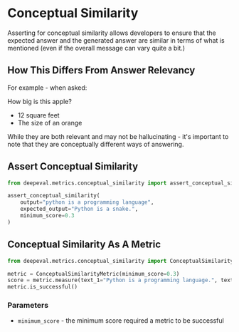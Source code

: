 # Conceptual Similarity

Asserting for conceptual similarity allows developers to ensure that the expected answer and the generated answer are similar in terms of what is mentioned (even if the overall message can vary quite a bit.)

## How This Differs From Answer Relevancy

For example - when asked:

How big is this apple?
- 12 square feet
- The size of an orange

While they are both relevant and may not be hallucinating - it's important to note that they are conceptually different ways of answering.

## Assert Conceptual Similarity

```python
from deepeval.metrics.conceptual_similarity import assert_conceptual_similarity

assert_conceptual_similarity(
    output="python is a programming language",
    expected_output="Python is a snake.",
    minimum_score=0.3
)
```

## Conceptual Similarity As A Metric

```python
from deepeval.metrics.conceptual_similarity import ConceptualSimilarityMetric

metric = ConceptualSimilarityMetric(minimum_score=0.3)
score = metric.measure(text_1="Python is a programming language.", text_2="Python is a snake.")
metric.is_successful()
```

### Parameters

- `minimum_score` - the minimum score required a metric to be successful
